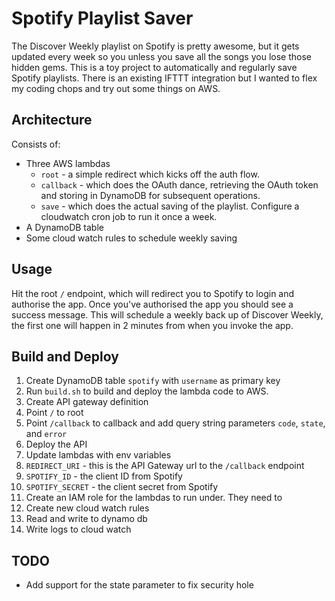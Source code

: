 # Spotify Playlist Saver

The Discover Weekly playlist on Spotify is pretty awesome, but it gets updated every week so you unless you save all the songs you lose those hidden gems. This is a toy project to automatically and regularly save Spotify playlists. There is an existing IFTTT integration but I wanted to flex my coding chops and try out some things on AWS.

## Architecture
Consists of:
- Three AWS lambdas 
  - `root` - a simple redirect which kicks off the auth flow.
  - `callback` - which does the OAuth dance, retrieving the OAuth token and storing in DynamoDB for subsequent operations.
  - `save` - which does the actual saving of the playlist. Configure a cloudwatch cron job to run it once a week.
- A DynamoDB table
- Some cloud watch rules to schedule weekly saving

## Usage
Hit the root `/` endpoint, which will redirect you to Spotify to login and authorise the app. Once you've authorised the app you should see a success message. This will schedule a weekly back up of Discover Weekly, the first one will happen in 2 minutes from when you invoke the app.

## Build and Deploy
1. Create DynamoDB table `spotify` with `username` as primary key
1. Run `build.sh` to build and deploy the lambda code to AWS.
1. Create API gateway definition 
  1. Point `/` to root
  1. Point `/callback` to callback and add query string parameters `code`, `state`, and `error`
1. Deploy the API
1. Update lambdas with env variables
  1. `REDIRECT_URI` - this is the API Gateway url to the `/callback` endpoint
  1. `SPOTIFY_ID` - the client ID from Spotify 
  1. `SPOTIFY_SECRET` - the client secret from Spotify
1. Create an IAM role for the lambdas to run under. They need to
  1. Create new cloud watch rules
  1. Read and write to dynamo db
  1. Write logs to cloud watch


## TODO
- Add support for the state parameter to fix security hole